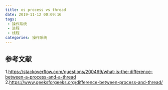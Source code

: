 ```yaml
---
title: os process vs thread
date: 2019-11-12 00:09:16
tags:
 - 操作系统
 - 进程
 - 线程
categories: 操作系统
---
```



## 参考文献
1.https://stackoverflow.com/questions/200469/what-is-the-difference-between-a-process-and-a-thread
2.https://www.geeksforgeeks.org/difference-between-process-and-thread/
